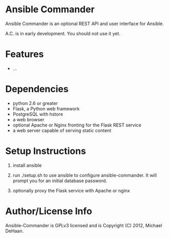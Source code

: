 Ansible Commander
=================

Ansible Commander is an optional REST API and user interface for Ansible.

A.C. is in early development.  You should not use it yet.

Features
========

* ...

Dependencies
============

* python 2.6 or greater
* Flask, a Python web framework
* PostgreSQL with hstore
* a web browser
* optional Apache or Nginx fronting for the Flask REST service
* a web server capable of serving static content

Setup Instructions
==================

1) install ansible

2) run ./setup.sh to use ansible to configure ansible-commander.  It will prompt
   you for an initial database password.

3) optionally proxy the Flask service with Apache or nginx

Author/License Info
===================

Ansible-Commander is GPLv3 licensed and is Copyright (C) 2012, Michael DeHaan.

